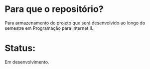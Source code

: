 # Para que o repositório?

Para armazenamento do projeto que será desenvolvido ao longo do semestre em Programação para Internet II.

# Status:

Em desenvolvimento.
